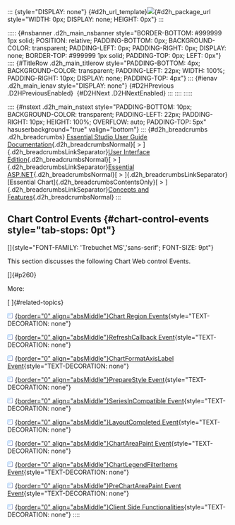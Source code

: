 ::: {style="DISPLAY: none"}
[](ms-xhelp:///?Id=d2h_url_template){#d2h_url_template}![](!package_url!){#d2h_package_url style="WIDTH: 0px; DISPLAY: none; HEIGHT: 0px"}
:::

::::: {#nsbanner .d2h_main_nsbanner style="BORDER-BOTTOM: #999999 1px solid; POSITION: relative; PADDING-BOTTOM: 0px; BACKGROUND-COLOR: transparent; PADDING-LEFT: 0px; PADDING-RIGHT: 0px; DISPLAY: none; BORDER-TOP: #999999 1px solid; PADDING-TOP: 0px; LEFT: 0px"}
:::: {#TitleRow .d2h_main_titlerow style="PADDING-BOTTOM: 4px; BACKGROUND-COLOR: transparent; PADDING-LEFT: 22px; WIDTH: 100%; PADDING-RIGHT: 10px; DISPLAY: none; PADDING-TOP: 4px"}
::: {#ienav .d2h_main_ienav style="DISPLAY: none"}
[](ms-xhelp:///?Id=8ac7ab01-21a7-482c-b159-486dbfb4a0db){#D2HPrevious .D2HPreviousEnabled}  [](ms-xhelp:///?Id=1c274240-cbc5-4b60-b497-6ad08096357d){#D2HNext .D2HNextEnabled}
:::
::::
:::::

:::: {#nstext .d2h_main_nstext style="PADDING-BOTTOM: 10px; BACKGROUND-COLOR: transparent; PADDING-LEFT: 22px; PADDING-RIGHT: 10px; HEIGHT: 100%; OVERFLOW: auto; PADDING-TOP: 5px" hasuserbackground="true" valign="bottom"}
::: {#d2h_breadcrumbs .d2h_breadcrumbs}
[Essential Studio User Guide Documentation](ms-xhelp:///?Id=12457748-09e3-4d74-a240-8e049cedf030){.d2h_breadcrumbsNormal}[ \> ]{.d2h_breadcrumbsLinkSeparator}[User Interface Edition](ms-xhelp:///?Id=c29296b7-531c-413b-a0ec-488ca1f7f669){.d2h_breadcrumbsNormal}[ \> ]{.d2h_breadcrumbsLinkSeparator}[Essential ASP.NET](ms-xhelp:///?Id=25c35330-c127-4dad-9a92-ed79dc7261a6){.d2h_breadcrumbsNormal}[ \> ]{.d2h_breadcrumbsLinkSeparator}[Essential Chart]{.d2h_breadcrumbsContentsOnly}[ \> ]{.d2h_breadcrumbsLinkSeparator}[Concepts and Features](ms-xhelp:///?Id=100687ce-82f2-4424-9d16-0949ea76cf15){.d2h_breadcrumbsNormal}
:::

## Chart Control Events {#chart-control-events style="tab-stops: 0pt"}

[]{style="FONT-FAMILY: 'Trebuchet MS','sans-serif'; FONT-SIZE: 9pt"} 

This section discusses the following Chart Web control Events.

[]{#p260} 

More:

[ ]{#related-topics}

[![](button.gif){border="0" align="absMiddle"}Chart Region Events](ms-xhelp:///?Id=1c274240-cbc5-4b60-b497-6ad08096357d){style="TEXT-DECORATION: none"}

[![](button.gif){border="0" align="absMiddle"}RefreshCallback Event](ms-xhelp:///?Id=fc2e8173-6140-4f74-ba47-999700947df5){style="TEXT-DECORATION: none"}

[![](button.gif){border="0" align="absMiddle"}ChartFormatAxisLabel Event](ms-xhelp:///?Id=7924bc33-7e0a-4466-9e99-d177422bcd50){style="TEXT-DECORATION: none"}

[![](button.gif){border="0" align="absMiddle"}PrepareStyle Event](ms-xhelp:///?Id=207cf5ce-12b2-4b8e-b13c-03901c50add2){style="TEXT-DECORATION: none"}

[![](button.gif){border="0" align="absMiddle"}SeriesInCompatible Event](ms-xhelp:///?Id=3bb0ff6a-11eb-44e0-8596-ab7d92687375){style="TEXT-DECORATION: none"}

[![](button.gif){border="0" align="absMiddle"}LayoutCompleted Event](ms-xhelp:///?Id=41a48e0c-5341-493f-9bb4-8cf82e40e822){style="TEXT-DECORATION: none"}

[![](button.gif){border="0" align="absMiddle"}ChartAreaPaint Event](ms-xhelp:///?Id=ca3b5ead-2eaf-4801-9f38-827868b98c4c){style="TEXT-DECORATION: none"}

[![](button.gif){border="0" align="absMiddle"}ChartLegendFilterItems Event](ms-xhelp:///?Id=b1fb9c25-7e79-498a-bed2-368ec8ea2abf){style="TEXT-DECORATION: none"}

[![](button.gif){border="0" align="absMiddle"}PreChartAreaPaint Event Event](ms-xhelp:///?Id=12589dc5-0ee9-4db4-89ae-be3aa08a8e65){style="TEXT-DECORATION: none"}

[![](button.gif){border="0" align="absMiddle"}Client Side Functionalities](ms-xhelp:///?Id=6dbb6433-e12d-4e00-adee-ffdbd6b7e6bc){style="TEXT-DECORATION: none"}
::::
